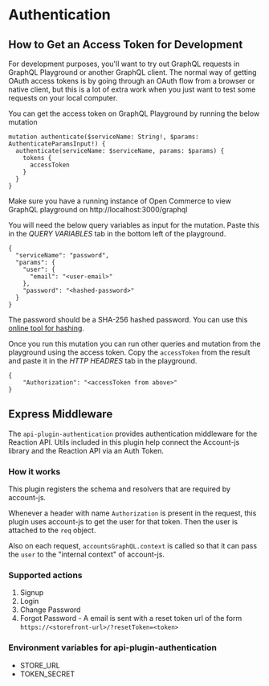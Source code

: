 # Authentication

## How to Get an Access Token for Development

For development purposes, you'll want to try out GraphQL requests in GraphQL Playground or another GraphQL client. The normal way of getting OAuth access tokens is by going through an OAuth flow from a browser or native client, but this is a lot of extra work when you just want to test some requests on your local computer.

You can get the access token on GraphQL Playground by running the below mutation
```
mutation authenticate($serviceName: String!, $params: AuthenticateParamsInput!) {
  authenticate(serviceName: $serviceName, params: $params) {
    tokens {
      accessToken
    }
  }
}
```
Make sure you have a running instance of Open Commerce to view GraphQL playground on http://localhost:3000/graphql

You will need the below query variables as input for the mutation. Paste this in the *QUERY VARIABLES* tab in the bottom left of the playground.
```
{
  "serviceName": "password",
  "params": {
    "user": {
      "email": "<user-email>"
    },
    "password": "<hashed-password>"
  }
}
```

The password should be a SHA-256 hashed password. You can use this [online tool for hashing](https://emn178.github.io/online-tools/sha256.html).

Once you run this mutation you can run other queries and mutation from the playground using the access token. Copy the `accessToken` from the result and paste it in the *HTTP HEADRES* tab in the playground.
```
{
    "Authorization": "<accessToken from above>"
}
```

## Express Middleware

The `api-plugin-authentication` provides authentication middleware for the Reaction API. Utils included in this plugin help connect the Account-js library and the Reaction API via an Auth Token.

### How it works

This plugin registers the schema and resolvers that are required by account-js.

Whenever a header with name `Authorization` is present in the request, this plugin uses account-js to get the user for that token. Then the user is attached to the `req` object.

Also on each request, `accountsGraphQL.context` is called so that it can pass the `user` to the "internal context" of account-js.

### Supported actions

1. Signup
2. Login
3. Change Password
4. Forgot Password - A email is sent with a reset token url of the form `https://<storefront-url>/?resetToken=<token>`

### Environment variables for api-plugin-authentication
- STORE_URL
- TOKEN_SECRET